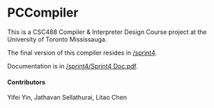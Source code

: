 # PCCompiler

This is a CSC488 Compiler & Interpreter Design Course project at the University of Toronto Mississauga.

The final version of this compiler resides in [/sprint4](https://github.com/JacobChen258/PCCompiler/tree/origin/sprint4).

Documentation is in [/sprint4/Sprint4 Doc.pdf](https://github.com/JacobChen258/PCCompiler/blob/origin/sprint4/Sprint4%20Doc.pdf).

#### Contributors

Yifei Yin, Jathavan Sellathurai, Litao Chen

